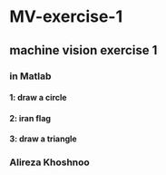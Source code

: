# MV-exercise-1

## machine vision exercise 1
### in Matlab

#### 1: draw a circle
#### 2: iran flag
#### 3: draw a triangle

### Alireza Khoshnoo
